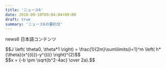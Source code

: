 ```yaml
---
title: 'ニュース6'
date: 2018-09-10T09:04:04+09:00
draft: true
summary: 'ニュース6の要約文'
---
```


news6 日本語コンテンツ

<div>$$J \left( \theta0, \theta*1 \right) = \frac{1}{2m}\sum\limits{i=1}^m \left( h*{\theta}(x^{(i)})-y^{(i)} \right)^{2}$$</div>

<div>$$x = {-b \pm \sqrt{b^2-4ac} \over 2a}.$$</div>
